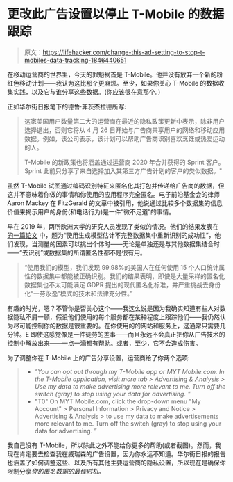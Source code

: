 # 更改此广告设置以停止 T-Mobile 的数据跟踪

> 原文：<https://lifehacker.com/change-this-ad-setting-to-stop-t-mobiles-data-tracking-1846440651>

在移动运营商的世界里，今天的罪魁祸首是 T-Mobile。他并没有放弃一个新的粉红色移动计划——我认为这比那个更麻烦。至少，如果你关心 T-Mobile 的数据收集实践，以及它与谁分享这些数据。(你应该很在意那个。)



正如华尔街日报笔下的德鲁·菲茨杰拉德所写:

> 这家美国用户数量第二大的运营商在最近的隐私政策更新中表示，除非用户选择退出，否则它将从 4 月 26 日开始与广告商共享用户的网络和移动应用数据。例如，该公司表示，该计划可以帮助广告商识别喜欢烹饪或热爱运动的人。
> 
> T-Mobile 的新政策也将涵盖通过运营商 2020 年合并获得的 Sprint 客户。Sprint 此前只分享了来自选择加入其第三方广告计划的客户的类似数据。"

虽然 T-Mobile 试图通过编码识别特征来匿名化其打包并传递给广告商的数据，但这并不意味着你做的事情和你使用的应用程序完全匿名。电子前沿基金会的律师 Aaron Mackey 在 FitzGerald 的文章中被引用，他说通过比较多个数据集的信息价值来揭示用户的身份(和电话行为)是一件“微不足道”的事情。

早在 2019 年，两所欧洲大学的研究人员发现了类似的情况。他们的结果发表在 [的一篇论文](https://www.nature.com/articles/s41467-019-10933-3/) 中，题为“使用生成模型估计不完整数据集中重新识别的成功性”，他们发现，当测量的因素可以挑出个体时——无论是单独还是与其他数据集结合时——“去识别”或数据集的所谓匿名性都不是很有用。

> “使用我们的模型，我们发现 99.98%的美国人在任何使用 15 个人口统计属性的数据集中都能被正确识别。我们的结果表明，即使是大量采样的匿名化数据集也不太可能满足 GDPR 提出的现代匿名化标准，并严重挑战去身份化“一劳永逸”模式的技术和法律充分性。”

有趣的时光，嗯？不管你是否关心这个——我这么说是因为我确实知道有些人对数据隐私不屑一顾，假设他们使用的每个服务都在某种程度上跟踪他们——我仍然认为尽可能控制你的数据是很重要的。在你使用的的网站和服务上，这通常只需要几分钟。E 即使这感觉像是一件徒劳的差事——而且永远不会真正把你从广告技术的控制中解放出来——一点一滴都有帮助。或者，至少，它不会造成伤害。

为了调整你在 T-Mobile 上的广告分享设置，运营商给了你两个选项:

> *   *"You can opt out through my T-Mobile app or MYT Mobile.com. In the T-Mobile application, visit more tab > Advertising & Analysis > Use my data to make advertising more relevant to me. Turn off the switch (gray) to stop using your data for advertising. "*
> *   "T0" On MYT Mobile.com, click the drop-down menu "My Account" > Personal Information > Privacy and Notice > Advertising & Analysis > to use my data to make advertisements more relevant to me. Turn off the switch (gray) to stop using your data for advertising. ”

我自己没有 T-Mobile，所以除此之外不能给你更多的帮助(或者截图)。然而，我现在肯定要去检查我在威瑞森的广告设置，因为你永远不知道。华尔街日报的报告也涵盖了如何调整这些、以及所有其他主要运营商的隐私设置，所以现在是确保你限制分享*你的匿名数据的最佳时机。*